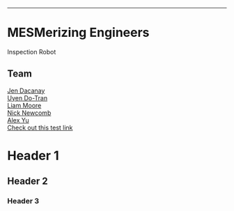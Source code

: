 ___

# MESMerizing Engineers 

Inspection Robot

## Team

[Jen Dacanay](Jen.md)<br/>
[Uyen Do-Tran](Uyen.md)<br/>
[Liam Moore](Liam.md)<br/>
[Nick Newcomb](Nick.md)<br/>
[Alex Yu](Alex.md)<br/>
[Check out this test link](test.md)
# Header 1
## Header 2
### Header 3

